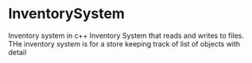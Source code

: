 # InventorySystem
Inventory system in c++ 
Inventory System that reads and writes to files.
THe inventory system is for a store keeping track of list of objects with detail 
